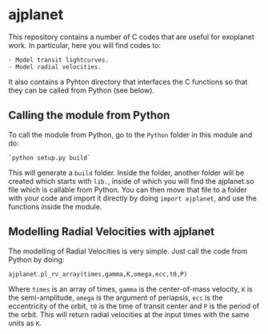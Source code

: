 # ajplanet

This repository contains a number of C codes that are useful for exoplanet work. In particular, here 
you will find codes to:

    - Model transit lightcurves.
    - Model radial velocities. 

It also contains a Pyhton directory that interfaces the C functions so that they can be called from 
Python (see below).

Calling the module from Python
------------------------------

To call the module from Python, go to the `Python` folder in this module and do:

    `python setup.py build`

This will generate a `build` folder. Inside the folder, another folder 
will be created which starts with `lib.`, inside of which you will find 
the ajplanet.so file which is callable from Python. You can then move that 
file to a folder with your code and import it directly by doing 
`import ajplanet`, and use the functions inside the module.

Modelling Radial Velocities with ajplanet
-----------------------------------------

The modelling of Radial Velocities is very simple. Just call the code from 
Python by doing:

   `ajplanet.pl_rv_array(times,gamma,K,omega,ecc,t0,P)`

Where `times` is an array of times, `gamma` is the center-of-mass velocity, 
`K` is the semi-amplitude, `omega` is the argument of periapsis, `ecc` is 
the eccentricity of the orbit, `t0` is the time of transit center and `P`
is the period of the orbit. This will return radial velocities at the input 
times with the same units as `K`.

